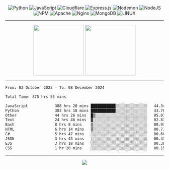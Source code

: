 <div align="center">
  
![Python](https://img.shields.io/badge/python-3670A0?style=for-the-badge&logo=python&logoColor=ffdd54) ![JavaScript](https://img.shields.io/badge/javascript-%23323330.svg?style=for-the-badge&logo=javascript&logoColor=%23F7DF1E) ![Cloudflare](https://img.shields.io/badge/Cloudflare-F38020?style=for-the-badge&logo=Cloudflare&logoColor=white) ![Express.js](https://img.shields.io/badge/express.js-%23404d59.svg?style=for-the-badge&logo=express&logoColor=%2361DAFB) ![Nodemon](https://img.shields.io/badge/NODEMON-%23323330.svg?style=for-the-badge&logo=nodemon&logoColor=%BBDEAD) ![NodeJS](https://img.shields.io/badge/node.js-6DA55F?style=for-the-badge&logo=node.js&logoColor=white) ![NPM](https://img.shields.io/badge/NPM-%23CB3837.svg?style=for-the-badge&logo=npm&logoColor=white) ![Apache](https://img.shields.io/badge/apache-%23D42029.svg?style=for-the-badge&logo=apache&logoColor=white) ![Nginx](https://img.shields.io/badge/nginx-%23009639.svg?style=for-the-badge&logo=nginx&logoColor=white) ![MongoDB](https://img.shields.io/badge/MongoDB-%234ea94b.svg?style=for-the-badge&logo=mongodb&logoColor=white) ![LINUX](https://img.shields.io/badge/Linux-FCC624?style=for-the-badge&logo=linux&logoColor=black)

---


<img src="https://github-readme-streak-stats.herokuapp.com/?user=anotherrandomonline&theme=react" height="160"/>
  
<img src="https://github-readme-stats.vercel.app/api?username=anotherrandomonline&show_icons=true&include_all_commits=true&theme=react" height="160"/>
</div>

---

<!--START_SECTION:waka-->

```txt
From: 03 October 2023 - To: 08 December 2024

Total Time: 875 hrs 55 mins

JavaScript            388 hrs 20 mins ███████████░░░░░░░░░░░░░░   44.34 %
Python                383 hrs 18 mins ███████████░░░░░░░░░░░░░░   43.76 %
Other                 44 hrs 26 mins  █▒░░░░░░░░░░░░░░░░░░░░░░░   05.07 %
Text                  24 hrs 46 mins  ▓░░░░░░░░░░░░░░░░░░░░░░░░   02.83 %
Bash                  8 hrs 8 mins    ▒░░░░░░░░░░░░░░░░░░░░░░░░   00.93 %
HTML                  6 hrs 14 mins   ▒░░░░░░░░░░░░░░░░░░░░░░░░   00.71 %
C#                    5 hrs 47 mins   ░░░░░░░░░░░░░░░░░░░░░░░░░   00.66 %
JSON                  3 hrs 43 mins   ░░░░░░░░░░░░░░░░░░░░░░░░░   00.43 %
EJS                   3 hrs 18 mins   ░░░░░░░░░░░░░░░░░░░░░░░░░   00.38 %
CSS                   1 hr 20 mins    ░░░░░░░░░░░░░░░░░░░░░░░░░   00.15 %
```

<!--END_SECTION:waka-->

---

<div align="center">
  
![](https://github-profile-trophy.vercel.app/?username=anotherrandomonline&theme=darkhub&no-frame=true&no-bg=true&margin-w=4)

</div>
